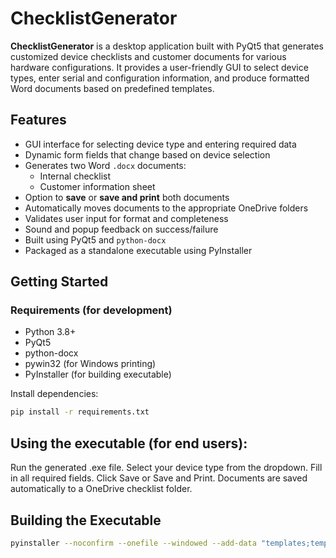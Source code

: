 # ChecklistGenerator

**ChecklistGenerator** is a desktop application built with PyQt5 that generates customized device checklists and customer documents for various hardware configurations. It provides a user-friendly GUI to select device types, enter serial and configuration information, and produce formatted Word documents based on predefined templates.

## Features

- GUI interface for selecting device type and entering required data
- Dynamic form fields that change based on device selection
- Generates two Word `.docx` documents:
  - Internal checklist
  - Customer information sheet
- Option to **save** or **save and print** both documents
- Automatically moves documents to the appropriate OneDrive folders
- Validates user input for format and completeness
- Sound and popup feedback on success/failure
- Built using PyQt5 and `python-docx`
- Packaged as a standalone executable using PyInstaller

## Getting Started

### Requirements (for development)

- Python 3.8+
- PyQt5
- python-docx
- pywin32 (for Windows printing)
- PyInstaller (for building executable)

Install dependencies:

```bash
pip install -r requirements.txt
```

## Using the executable (for end users):
Run the generated .exe file.
Select your device type from the dropdown.
Fill in all required fields.
Click Save or Save and Print.
Documents are saved automatically to a OneDrive checklist folder.

## Building the Executable
```bash
pyinstaller --noconfirm --onefile --windowed --add-data "templates;templates" --add-data "customerInfoTemplates;customerInfoTemplates" --add-data "ssg_logo.png;." --add-data "leedle.mp3;." main.py
```
